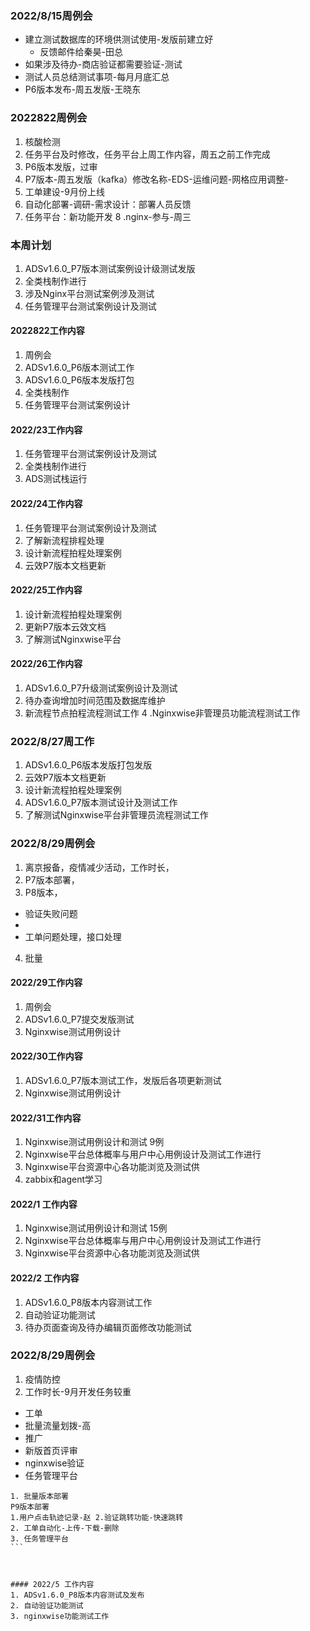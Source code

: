 ### 2022/8/15周例会

- 建立测试数据库的环境供测试使用-发版前建立好
  - 反馈邮件给秦昊-田总
- 如果涉及待办-商店验证都需要验证-测试
- 测试人员总结测试事项-每月月底汇总
- P6版本发布-周五发版-王晓东

### 2022822周例会

1. 核酸检测
2. 任务平台及时修改，任务平台上周工作内容，周五之前工作完成
3. P6版本发版，过审
4. P7版本-周五发版（kafka）修改名称-EDS-运维问题-网格应用调整-
5. 工单建设-9月份上线
6. 自动化部署-调研-需求设计：部署人员反馈
7. 任务平台：新功能开发
8 .nginx-参与-周三


### 本周计划
1. ADSv1.6.0_P7版本测试案例设计级测试发版
2. 全类栈制作进行
3. 涉及Nginx平台测试案例涉及测试
4. 任务管理平台测试案例设计及测试




#### 2022822工作内容

1. 周例会
2. ADSv1.6.0_P6版本测试工作
3. ADSv1.6.0_P6版本发版打包
4. 全类栈制作
5. 任务管理平台测试案例设计

#### 2022/23工作内容
1. 任务管理平台测试案例设计及测试
2. 全类栈制作进行
3. ADS测试栈运行

#### 2022/24工作内容
1. 任务管理平台测试案例设计及测试
2. 了解新流程排程处理
3. 设计新流程拍程处理案例
4. 云效P7版本文档更新
#### 2022/25工作内容
1. 设计新流程拍程处理案例
2. 更新P7版本云效文档
3. 了解测试Nginxwise平台
#### 2022/26工作内容
1. ADSv1.6.0_P7升级测试案例设计及测试
2. 待办查询增加时间范围及数据库维护
3. 新流程节点拍程流程测试工作
4 .Nginxwise非管理员功能流程测试工作

### 2022/8/27周工作
1. ADSv1.6.0_P6版本发版打包发版
2. 云效P7版本文档更新
3. 设计新流程拍程处理案例
4. ADSv1.6.0_P7版本测试设计及测试工作
5. 了解测试Nginxwise平台非管理员流程测试工作

### 2022/8/29周例会
1. 离京报备，疫情减少活动，工作时长，
2. P7版本部署，
3. P8版本，
- 验证失败问题
- 
- 工单问题处理，接口处理
4. 批量

#### 2022/29工作内容
1. 周例会
2. ADSv1.6.0_P7提交发版测试
3. Nginxwise测试用例设计

#### 2022/30工作内容
1. ADSv1.6.0_P7版本测试工作，发版后各项更新测试
2. Nginxwise测试用例设计


#### 2022/31工作内容
1. Nginxwise测试用例设计和测试 9例
2. Nginxwise平台总体概率与用户中心用例设计及测试工作进行
3. Nginxwise平台资源中心各功能浏览及测试供
4. zabbix和agent学习

#### 2022/1 工作内容
1. Nginxwise测试用例设计和测试 15例
2. Nginxwise平台总体概率与用户中心用例设计及测试工作进行
3. Nginxwise平台资源中心各功能浏览及测试供

#### 2022/2 工作内容
1. ADSv1.6.0_P8版本内容测试工作
2. 自动验证功能测试
3. 待办页面查询及待办编辑页面修改功能测试


### 2022/8/29周例会
1. 疫情防控
2. 工作时长-9月开发任务较重
- 工单
- 批量流量划拨-高
- 推广
- 新版首页评审
- nginxwise验证
- 任务管理平台 

````
1. 批量版本部署
P9版本部署
1.用户点击轨迹记录-赵 2.验证跳转功能-快速跳转
2. 工单自动化-上传-下载-删除
3. 任务管理平台 
```



#### 2022/5 工作内容
1. ADSv1.6.0_P8版本内容测试及发布
2. 自动验证功能测试
3. nginxwise功能测试工作






















